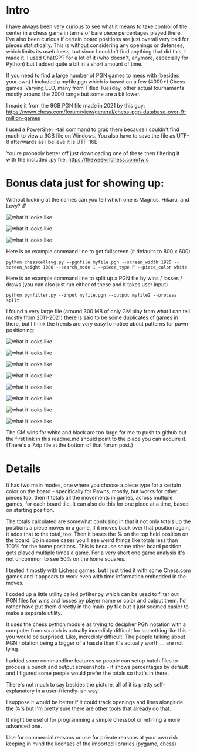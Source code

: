 # Intro

I have always been very curious to see what it means to take control of the center in a chess game in terms of bare piece percentages played there.
I've also been curious if certain board positions are just overall very bad for pieces statistically.
This is without considering any openings or defenses, which limits its usefulness, but since I couldn't find anything that did this, I made it.
I used ChatGPT for a lot of it (who doesn't, anymore, especially for Python) but I added quite a bit in a short amount of time.

If you need to find a large number of PGN games to mess with (besides your own) I included a myfile.pgn which is based on a few (4000+) Chess games. Varying ELO, many from Titled Tuesday, other actual tournaments mostly around the 2000 range but some are a bit lower.

I made it from the 9GB PGN file made in 2021 by this guy:
https://www.chess.com/forum/view/general/chess-pgn-database-over-9-million-games

I used a PowerShell -tail command to grab them because I couldn't find much to view a 9GB file on Windows.
You also have to save the file as UTF-8 afterwards as I believe it is UTF-16E

You're probably better off just downloading one of these then filtering it with the included .py file:
https://theweekinchess.com/twic

# Bonus data just for showing up:

Without looking at the names can you tell which one is Magnus, Hikaru, and Levy? :P

![what it looks like](pngs/magnuscarlsen_wins.png?raw=true "what it looks like")

![what it looks like](pngs/GothamChess_wins_1.png?raw=true "what it looks like")

![what it looks like](pngs/hikaru_wins.png?raw=true "what it looks like")

Here is an example command line to get fullscreen (it defaults to 800 x 600)
```
python chesscellavg.py --pgnfile myfile.pgn --screen_width 1920 --screen_height 1080 --search_mode 1 --piece_type P --piece_color white
```

Here is an example command line to split up a PGN file by wins / losses / draws (you can also just run either of these and it takes user input)
```
python pgnfilter.py --input myfile.pgn --output myfile2 --process split
```

I found a very large file (around 300 MB of only GM play from what I can tell mostly from 2011-2021) there is said to be some duplicates of games in there, but I think the trends are very easy to notice about patterns for pawn positioning:

![what it looks like](pngs/gamesofgms_black_wins_black_pov.png?raw=true "what it looks like")

![what it looks like](pngs/gamesofgms_black_wins_white_pov.png?raw=true "what it looks like")

![what it looks like](pngs/gamesofgms_white_wins_black_pov.png?raw=true "what it looks like")

![what it looks like](pngs/gamesofgms_white_wins_white_pov.png?raw=true "what it looks like")

![what it looks like](pngs/gamesofgms_draw_black_pov.png?raw=true "what it looks like")

![what it looks like](pngs/gamesofgms_draw_white_pov.png?raw=true "what it looks like")

![what it looks like](pngs/gamesofgms_white_win_Qd1_pov.png?raw=true "what it looks like")

![what it looks like](pngs/gamesofgms_black_win_Qd1_pov.png?raw=true "what it looks like")

The GM wins for white and black are too large for me to push to github but the first link in this readme.md should point to the place you can acquire it. (There's a 7zip file at the bottom of that forum post.)

# Details

It has two main modes, one where you choose a piece type for a certain color on the board - specifically for Pawns, mostly, but works for other pieces too, then it totals all the movements in games, across multiple games, for each board tile. It can also do this for one piece at a time, based on starting position.

The totals calculated are somewhat confusing in that it not only totals up the positions a piece moves in a game, if it moves back over that position again, it adds that to the total, too. Then it bases the % on the top held position on the board. So in some cases you'll see weird things like totals less than 100% for the home positions. This is because some other board position gets played multiple times a game. For a very short one game analysis it's not uncommon to see 50% on the home squares.

I tested it mostly with Lichess games, but I just tried it with some Chess.com games and it appears to work even with time information embedded in the moves.

I coded up a little utility called pyfilter.py which can be used to filter out PGN files for wins and losses by player name or color and output them. I'd rather have put them directly in the main .py file but it just seemed easier to make a separate utility. 

It uses the chess python module as trying to decipher PGN notation with a computer from scratch is actually incredibly difficult for something like this - you would be surprised. Like, incredibly difficult. The people talking about PGN notation being a bigger of a hassle than it's actually worth ... are not lying.

I added some commandline features so people can setup batch files to process a bunch and output screenshots - it shows percentages by default and I figured some people would prefer the totals so that's in there.

There's not much to say besides the picture, all of it is pretty self-explanatory in a user-friendly-ish way.

I suppose it would be better if it could track openings and lines alongside the %'s but I'm pretty sure there are other tools that already do that.

It might be useful for programming a simple chessbot or refining a more advanced one.

Use for commercial reasons or use for private reasons at your own risk keeping in mind the licenses of the imported libraries (pygame, chess)


